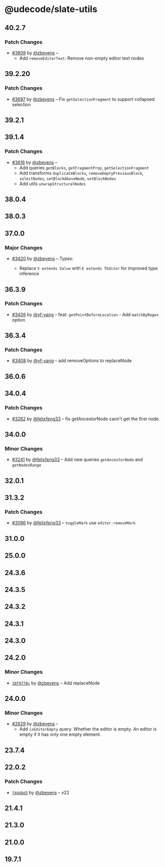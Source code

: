 # @udecode/slate-utils

## 40.2.7

### Patch Changes

- [#3809](https://github.com/udecode/plate/pull/3809) by [@zbeyens](https://github.com/zbeyens) –
  - Add `removeEditorText`: Remove non-empty editor text nodes

## 39.2.20

### Patch Changes

- [#3697](https://github.com/udecode/plate/pull/3697) by [@zbeyens](https://github.com/zbeyens) – Fix `getSelectionFragment` to support collapsed selection

## 39.2.1

## 39.1.4

### Patch Changes

- [#3616](https://github.com/udecode/plate/pull/3616) by [@zbeyens](https://github.com/zbeyens) –
  - Add queries `getBlocks`, `getFragmentProp`, `getSelectionFragment`
  - Add transforms `duplicateBlocks`, `removeEmptyPreviousBlock`, `selectNodes`, `setBlockAboveNode`, `setBlockNodes`
  - Add utils `unwrapStructuralNodes`

## 38.0.4

## 38.0.3

## 37.0.0

### Major Changes

- [#3420](https://github.com/udecode/plate/pull/3420) by [@zbeyens](https://github.com/zbeyens) – Types:

  - Replace `V extends Value` with `E extends TEditor` for improved type inference

## 36.3.9

### Patch Changes

- [#3426](https://github.com/udecode/plate/pull/3426) by [@yf-yang](https://github.com/yf-yang) – feat: `getPointBeforeLocation` - Add `matchByRegex` option

## 36.3.4

### Patch Changes

- [#3408](https://github.com/udecode/plate/pull/3408) by [@yf-yang](https://github.com/yf-yang) – add removeOptions to replaceNode

## 36.0.6

## 34.0.4

### Patch Changes

- [#3262](https://github.com/udecode/plate/pull/3262) by [@felixfeng33](https://github.com/felixfeng33) – fix getAncestorNode cann't get the first node.

## 34.0.0

### Minor Changes

- [#3241](https://github.com/udecode/plate/pull/3241) by [@felixfeng33](https://github.com/felixfeng33) – Add new queries `getAncestorNode` and `getNodesRange`

## 32.0.1

## 31.3.2

### Patch Changes

- [#3086](https://github.com/udecode/plate/pull/3086) by [@felixfeng33](https://github.com/felixfeng33) – `toggleMark` use `editor.removeMark`

## 31.0.0

## 25.0.0

## 24.3.6

## 24.3.5

## 24.3.2

## 24.3.1

## 24.3.0

## 24.2.0

### Minor Changes

- [`18f9778c`](https://github.com/udecode/plate/commit/18f9778cda9450cd99a71c47ab0767b64813db1a) by [@zbeyens](https://github.com/zbeyens) – Add replaceNode

## 24.0.0

### Minor Changes

- [#2629](https://github.com/udecode/plate/pull/2629) by [@zbeyens](https://github.com/zbeyens) –
  - Add `isEditorEmpty` query. Whether the editor is empty. An editor is empty if it has only one empty element.

## 23.7.4

## 22.0.2

### Patch Changes

- [`f44dbd3`](https://github.com/udecode/plate/commit/f44dbd3f322a828753da31ec28576587e63ea047) by [@zbeyens](https://github.com/zbeyens) – v22

## 21.4.1

## 21.3.0

## 21.0.0

## 19.7.1

